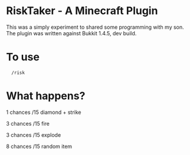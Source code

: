 RiskTaker - A Minecraft Plugin
===============

This was a simply experiment to shared some programming with my son. The
plugin was written against Bukkit 1.4.5, dev build. 


To use
========

      /risk

What happens?
==========

1 chances /15 diamond + strike 

3 chances /15 fire 

3 chances /15 explode

8 chances /15 random item

